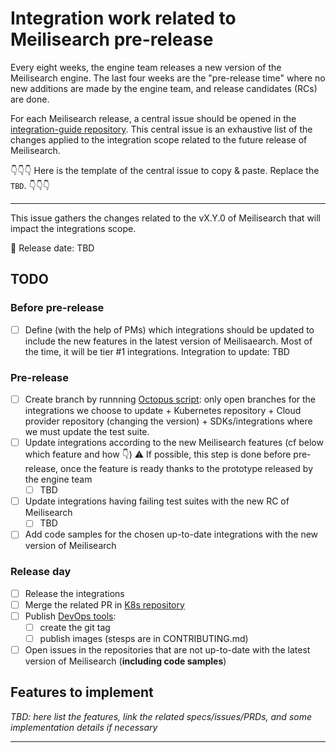 # Integration work related to Meilisearch pre-release

Every eight weeks, the engine team releases a new version of the Meilisearch engine. The last four weeks are the "pre-release time" where no new additions are made by the engine team, and release candidates (RCs) are done.

For each Meilisearch release, a central issue should be opened in the [integration-guide repository](https://github.com/meilisearch/integration-guides/issues). This central issue is an exhaustive list of the changes applied to the integration scope related to the future release of Meilisearch.

👇👇👇 Here is the template of the central issue to copy & paste. Replace the `TBD`. 👇👇👇

---

This issue gathers the changes related to the vX.Y.0 of Meilisearch that will impact the integrations scope.

📅 Release date: TBD

## TODO

### Before pre-release

- [ ] Define (with the help of PMs) which integrations should be updated to include the new features in the latest version of Meilisaearch. Most of the time, it will be tier #1 integrations.
Integration to update: TBD

### Pre-release

- [ ] Create branch by runnning [Octopus script](https://github.com/meilisearch/integration-automations/tree/main/octopus): only open branches for the integrations we choose to update + Kubernetes repository + Cloud provider repository (changing the version) + SDKs/integrations where we must update the test suite.
- [ ] Update integrations according to the new Meilisearch features (cf below which feature and how 👇)
⚠️ If possible, this step is done before pre-release, once the feature is ready thanks to the prototype released by the engine team
  - [ ] TBD
- [ ] Update integrations having failing test suites with the new RC of Meilisearch
  - [ ] TBD
- [ ] Add code samples for the chosen up-to-date integrations with the new version of Meilisearch

### Release day

- [ ] Release the integrations
- [ ] Merge the related PR in [K8s repository](https://github.com/meilisearch/meilisearch-kubernetes/pulls)
- [ ] Publish [DevOps tools](https://github.com/meilisearch/cloud-providers/):
  - [ ] create the git tag
  - [ ] publish images (stesps are in CONTRIBUTING.md)
- [ ] Open issues in the repositories that are not up-to-date with the latest version of Meilisearch (**including code samples**)

## Features to implement

*TBD: here list the features, link the related specs/issues/PRDs, and some implementation details if necessary*

---
